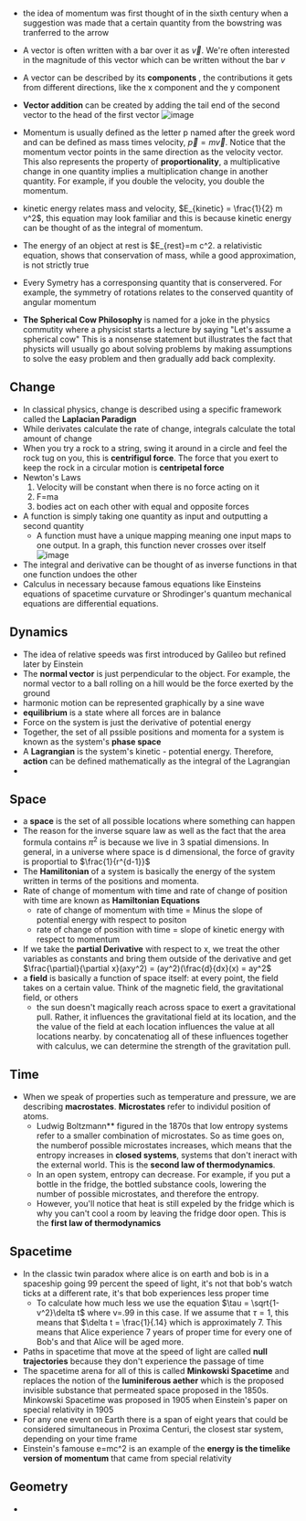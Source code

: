 * the idea of momentum was first thought of in the sixth century when a suggestion was made that a certain quantity from the bowstring was tranferred to the arrow

* A vector is often written with a bar over it as $\vec{v}$. We're often interested in the magnitude of this vector which can be written without the bar $v$

* A vector can be described by its **components** , the contributions it gets from different directions, like the x component and the y component

* **Vector addition** can be created by adding the tail end of the second vector to the head of the first vector ![image](https://user-images.githubusercontent.com/7660667/203226333-9368013a-7ba7-4685-abf2-1c4fd64e02b0.png)

* Momentum is usually defined as the letter p named after the greek word and can be defined as mass times velocity, $\vec{p}=m \vec{v}$. Notice that the momentum vector points in the same direction as the velocity vector. This also represents the property of **proportionality**, a multiplicative change in one quantity implies a multiplication change in another quantity. For example, if you double the velocity, you double the momentum. 

* kinetic energy relates mass and velocity, $E_{kinetic} = \frac{1}{2} m v^2$, this equation may look familiar and this is because kinetic energy can be thought of as the integral of momentum.

* The energy of an object at rest is $E_{rest}=m c^2. a relativistic equation, shows that conservation of mass, while a good approximation, is not strictly true

* Every Symetry has a corresponsing quantity that is conservered. For example, the symmetry of rotations relates to the conserved quantity of angular momentum

* **The Spherical Cow Philosophy** is named for a joke in the physics commutity where a physicist starts a lecture by saying "Let's assume a spherical cow" This is a nonsense statement but illustrates the fact that physicts will usually go about solving problems by making assumptions to solve the easy problem and then gradually add back complexity.

## Change

* In classical physics, change is described using a specific framework called the **Laplacian Paradign**
* While derivates calculate the rate of change, integrals calculate the total amount of change
* When you try a rock to a string, swing it around in a circle and feel the rock tug on you, this is **centrifigul force**. The force that you exert to keep the rock in a circular motion is **centripetal force**
* Newton's Laws
  1. Velocity will be constant when there is no force acting on it
  2. F=ma
  3. bodies act on each other with equal and opposite forces
* A function is simply taking one quantity as input and outputting a second quantity
  * A function must have a unique mapping meaning one input maps to one output. In a graph, this function never crosses over itself ![image](https://user-images.githubusercontent.com/7660667/210119079-0aee473c-fec6-4d9a-a8c0-51475e583bf3.png)
* The integral and derivative can be thought of as inverse functions in that one function undoes the other
* Calculus in necessary because famous equations like Einsteins equations of spacetime curvature or Shrodinger's quantum mechanical equations are differential equations.

## Dynamics

* The idea of relative speeds was first introduced by Galileo but refined later by Einstein
* The **normal vector** is just perpendicular to the object. For example, the normal vector to a ball rolling on a hill would be the force exerted by the ground
* harmonic motion can be represented graphically by a sine wave
* **equilibrium** is a state where all forces are in balance
* Force on the system is just the derivative of potential energy
* Together, the set of all pssible positions and momenta for a system is known as the system's **phase space**
* A **Lagrangian** is the system's kinetic - potential energy. Therefore, **action** can be defined mathematically as the integral of the Lagrangian
* 

## Space

* a **space** is the set of all possible locations where something can happen
* The reason for the inverse square law as well as the fact that the area formula contains $\pi^2$ is because we live in 3 spatial dimensions. In general, in a universe where space is d dimensional, the force of gravity is proportial to $\frac{1}{r^{d-1}}$
* The **Hamilitonian** of a system is basically the energy of the system written in terms of the positions and momenta.
* Rate of change of momentum with time and rate of change of position with time are known as **Hamiltonian Equations**
  * rate of change of momentum with time = Minus the slope of potential energy with respect to positon
  * rate of change of position with time = slope of kinetic energy with respect to momentum
* If we take the **partial Derivative** with respect to x, we treat the other variables as constants and bring them outside of the derivative and get $\frac{\partial}{\partial x}(axy^2) = (ay^2)(\frac{d}{dx}(x) = ay^2$
* a **field** is basically a function of space itself: at every point, the field takes on a certain value. Think of the magnetic field, the gravitational field, or others
  * the sun doesn't magically reach across space to exert a gravitational pull. Rather, it influences the gravitational field at its location, and the the value of the field at each location influences the value at all locations nearby. by concatenatiog all of these influences together with calculus, we can determine the strength of the gravitation pull.

## Time

* When we speak of properties such as temperature and pressure, we are describing **macrostates**. **Microstates** refer to individul position of atoms.
  * Ludwig Boltzmann** figured in the 1870s that low entropy systems refer to a smaller combination of microstates. So as time goes on, the numberof possible microstates increases, which means that the entropy increases in **closed systems**, systems that don't ineract with the external world. This is the **second law of thermodynamics**.
  * In an open system, entropy can decrease. For example, if you put a bottle in the fridge, the bottled substance cools, lowering the number of possible microstates, and therefore the entropy.
  * However, you'll notice that heat is still expeled by the fridge which is why you can't cool a room by leaving the fridge door open. This is the **first law of thermodynamics**

## Spacetime

* In the classic twin paradox where alice is on earth and bob is in a spaceship going 99 percent the speed of light, it's not that bob's watch ticks at a different rate, it's that bob experiences less proper time
  * To calculate how much less we use the equation $\tau = \sqrt{1-v^2}\delta t$ where v=.99 in this case. If we assume that $\tau =1$, this means that $\delta t = \frac{1}{.14} which is approximately 7. This means that Alice experience 7 years of proper time for every one of Bob's and that Alice will be aged more.
* Paths in spacetime that move at the speed of light are called **null trajectories** because they don't experience the passage of time
* The spacetime arena for all of this is called **Minkowski Spacetime** and replaces the notion of the **luminiferous aether** which is the proposed invisible substance that permeated space proposed in the 1850s. Minkowski Spacetime was proposed in 1905 when Einstein's paper on special relativity in 1905
* For any one event on Earth there is a span of eight years that could be considered simultaneous in Proxima Centuri, the closest star system, depending on your time frame
* Einstein's famouse e=mc^2 is an example of the **energy is the timelike version of momentum** that came from special relativity

## Geometry
* 
